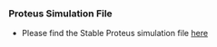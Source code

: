 ### Proteus Simulation File

- Please find the Stable Proteus simulation file [here](/Proteus%20simulation/Proteus_sim_Laser_communication_system.pdsprj)
